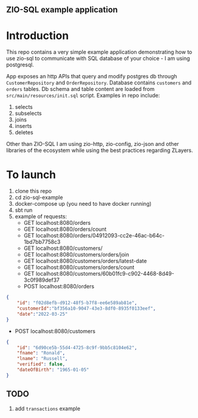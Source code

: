 ## ZIO-SQL example application

# Introduction
This repo contains a very simple example application demonstrating how to use zio-sql to communicate with SQL database of your choice - I am using postgresql. 

App exposes an http APIs that query and modify postgres db through `CustomerRepository` and `OrderRepository`. Database contains `customers` and `orders` tables. Db schema and table content are loaded from `src/main/resources/init.sql` script.
Examples in repo include:
1. selects
2. subselects
4. joins
3. inserts
4. deletes

Other than ZIO-SQL I am using zio-http, zio-config, zio-json and other libraries of the ecosystem while using the best practices regarding ZLayers.

# To launch
1. clone this repo
2. cd zio-sql-example
3. docker-compose up (you need to have docker running)
4. sbt run
5. example of requests:
    - GET  localhost:8080/orders
    - GET  localhost:8080/orders/count
    - GET  localhost:8080/orders/04912093-cc2e-46ac-b64c-1bd7bb7758c3
    - GET  localhost:8080/customers/
    - GET  localhost:8080/customers/orders/join
    - GET  localhost:8080/customers/orders/latest-date
    - GET  localhost:8080/customers/orders/count
    - GET  localhost:8080/customers/60b01fc9-c902-4468-8d49-3c0f989def37
    - POST localhost:8080/orders
```json
{
    "id": "f02d8efb-d912-48f5-b7f8-ee6e589ab81e",
    "customerId":"bf356a10-9047-43e3-8df0-8935f0133eef",
    "date":"2022-03-25"
}
```

- POST localhost:8080/customers

```json
{
    "id": "6d90ce5b-55d4-4725-8c9f-9bb5c8104e62",
    "fname": "Ronald",
    "lname": "Russell",
    "verified": false,
    "dateOfBirth": "1965-01-05"
}
```

## TODO
1. add `transactions` example